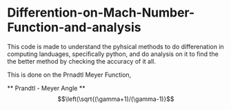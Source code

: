 # Differention-on-Mach-Number-Function-and-analysis


This code is made to understand the pyhsical methods to do differenation in computing landuages, specifically python, and do analysis on it to find the the better method by checking the accuracy of it all. 

This is done on the Prnadtl Meyer Function,

** Prandtl - Meyer Angle **
$$\left(\sqrt{(\gamma+1)/(\gamma-1)}$$
